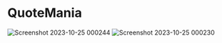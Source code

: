 # QuoteMania

![Screenshot 2023-10-25 000244](https://github.com/rensibhimani/QuoteMania/assets/137809172/aa4e973c-a18f-4ccf-939d-284f2911562f)
![Screenshot 2023-10-25 000230](https://github.com/rensibhimani/QuoteMania/assets/137809172/9d347a5a-d638-46fe-955e-062a8aec6974)
